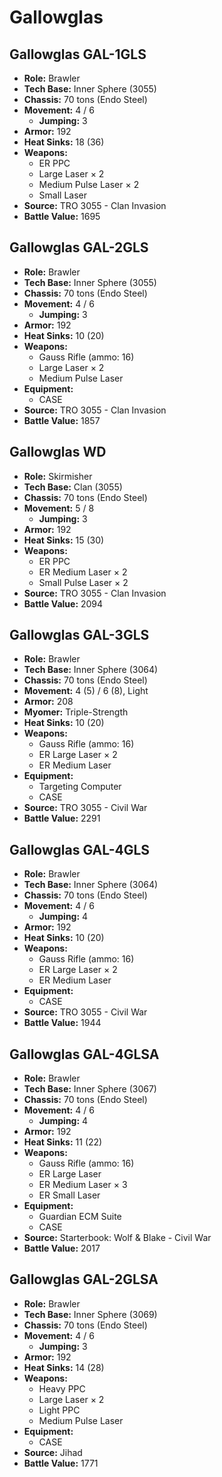 # Gallowglas
## Gallowglas GAL-1GLS
- **Role:** Brawler
- **Tech Base:** Inner Sphere (3055)
- **Chassis:** 70 tons (Endo Steel)
- **Movement:** 4 / 6
  - **Jumping:** 3
- **Armor:** 192
- **Heat Sinks:** 18 (36)
- **Weapons:**
  - ER PPC
  - Large Laser × 2
  - Medium Pulse Laser × 2
  - Small Laser
- **Source:** TRO 3055 - Clan Invasion
- **Battle Value:** 1695

## Gallowglas GAL-2GLS
- **Role:** Brawler
- **Tech Base:** Inner Sphere (3055)
- **Chassis:** 70 tons (Endo Steel)
- **Movement:** 4 / 6
  - **Jumping:** 3
- **Armor:** 192
- **Heat Sinks:** 10 (20)
- **Weapons:**
  - Gauss Rifle (ammo: 16)
  - Large Laser × 2
  - Medium Pulse Laser
- **Equipment:**
  - CASE
- **Source:** TRO 3055 - Clan Invasion
- **Battle Value:** 1857

## Gallowglas WD
- **Role:** Skirmisher
- **Tech Base:** Clan (3055)
- **Chassis:** 70 tons (Endo Steel)
- **Movement:** 5 / 8
  - **Jumping:** 3
- **Armor:** 192
- **Heat Sinks:** 15 (30)
- **Weapons:**
  - ER PPC
  - ER Medium Laser × 2
  - Small Pulse Laser × 2
- **Source:** TRO 3055 - Clan Invasion
- **Battle Value:** 2094

## Gallowglas GAL-3GLS
- **Role:** Brawler
- **Tech Base:** Inner Sphere (3064)
- **Chassis:** 70 tons (Endo Steel)
- **Movement:** 4 (5) / 6 (8), Light
- **Armor:** 208
- **Myomer:** Triple-Strength
- **Heat Sinks:** 10 (20)
- **Weapons:**
  - Gauss Rifle (ammo: 16)
  - ER Large Laser × 2
  - ER Medium Laser
- **Equipment:**
  - Targeting Computer
  - CASE
- **Source:** TRO 3055 - Civil War
- **Battle Value:** 2291

## Gallowglas GAL-4GLS
- **Role:** Brawler
- **Tech Base:** Inner Sphere (3064)
- **Chassis:** 70 tons (Endo Steel)
- **Movement:** 4 / 6
  - **Jumping:** 4
- **Armor:** 192
- **Heat Sinks:** 10 (20)
- **Weapons:**
  - Gauss Rifle (ammo: 16)
  - ER Large Laser × 2
  - ER Medium Laser
- **Equipment:**
  - CASE
- **Source:** TRO 3055 - Civil War
- **Battle Value:** 1944

## Gallowglas GAL-4GLSA
- **Role:** Brawler
- **Tech Base:** Inner Sphere (3067)
- **Chassis:** 70 tons (Endo Steel)
- **Movement:** 4 / 6
  - **Jumping:** 4
- **Armor:** 192
- **Heat Sinks:** 11 (22)
- **Weapons:**
  - Gauss Rifle (ammo: 16)
  - ER Large Laser
  - ER Medium Laser × 3
  - ER Small Laser
- **Equipment:**
  - Guardian ECM Suite
  - CASE
- **Source:** Starterbook: Wolf & Blake - Civil War
- **Battle Value:** 2017

## Gallowglas GAL-2GLSA
- **Role:** Brawler
- **Tech Base:** Inner Sphere (3069)
- **Chassis:** 70 tons (Endo Steel)
- **Movement:** 4 / 6
  - **Jumping:** 3
- **Armor:** 192
- **Heat Sinks:** 14 (28)
- **Weapons:**
  - Heavy PPC
  - Large Laser × 2
  - Light PPC
  - Medium Pulse Laser
- **Equipment:**
  - CASE
- **Source:** Jihad
- **Battle Value:** 1771

